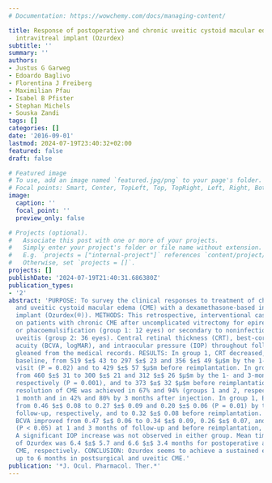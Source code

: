 ```yaml
---
# Documentation: https://wowchemy.com/docs/managing-content/

title: Response of postoperative and chronic uveitic cystoid macular edema to a dexamethasone-based
  intravitreal implant (Ozurdex)
subtitle: ''
summary: ''
authors:
- Justus G Garweg
- Edoardo Baglivo
- Florentina J Freiberg
- Maximilian Pfau
- Isabel B Pfister
- Stephan Michels
- Souska Zandi
tags: []
categories: []
date: '2016-09-01'
lastmod: 2024-07-19T23:40:32+02:00
featured: false
draft: false

# Featured image
# To use, add an image named `featured.jpg/png` to your page's folder.
# Focal points: Smart, Center, TopLeft, Top, TopRight, Left, Right, BottomLeft, Bottom, BottomRight.
image:
  caption: ''
  focal_point: ''
  preview_only: false

# Projects (optional).
#   Associate this post with one or more of your projects.
#   Simply enter your project's folder or file name without extension.
#   E.g. `projects = ["internal-project"]` references `content/project/deep-learning/index.md`.
#   Otherwise, set `projects = []`.
projects: []
publishDate: '2024-07-19T21:40:31.686380Z'
publication_types:
- '2'
abstract: 'PURPOSE: To survey the clinical responses to treatment of chronic postoperative
  and uveitic cystoid macular edema (CME) with a dexamethasone-based intravitreal
  implant (Ozurdex(®)). METHODS: This retrospective, interventional case series reports
  on patients with chronic CME after uncomplicated vitrectomy for epiretinal gliosis
  or phacoemulsification (group 1: 12 eyes) or secondary to noninfectious endogenous
  uveitis (group 2: 36 eyes). Central retinal thickness (CRT), best-corrected visual
  acuity (BCVA, logMAR), and intraocular pressure (IOP) throughout follow-up were
  gleaned from the medical records. RESULTS: In group 1, CRT decreased, compared with
  baseline, from 519 $±$ 43 to 297 $±$ 23 and 356 $±$ 49 $μ$m by the 1- and 3-month
  visit (P = 0.02) and to 429 $±$ 57 $μ$m before reimplantation. In group 2, CRT decreased
  from 460 $±$ 31 to 300 $±$ 21 and 312 $±$ 26 $μ$m by the 1- and 3-month follow-up,
  respectively (P = 0.001), and to 373 $±$ 32 $μ$m before reimplantation. Complete
  resolution of CME was achieved in 67% and 94% (groups 1 and 2, respectively) by
  1 month and in 42% and 80% by 3 months after injection. In group 1, BCVA improved
  from 0.46 $±$ 0.08 to 0.27 $±$ 0.09 and 0.20 $±$ 0.06 (P = 0.01) by the 1- and 3-month
  follow-up, respectively, and to 0.32 $±$ 0.08 before reimplantation. In group 2,
  BCVA improved from 0.47 $±$ 0.06 to 0.34 $±$ 0.09, 0.26 $±$ 0.07, and 0.29 $±$ 0.08
  (P < 0.05) at 1 and 3 months of follow-up and before reimplantation, respectively.
  A significant IOP increase was not observed in either group. Mean time to reimplantation
  of Ozurdex was 6.4 $±$ 5.7 and 6.6 $±$ 3.4 months for postoperative and uveitic
  CME, respectively. CONCLUSION: Ozurdex seems to achieve a sustained effect over
  up to 6 months in postsurgical and uveitic CME.'
publication: '*J. Ocul. Pharmacol. Ther.*'
---
```

